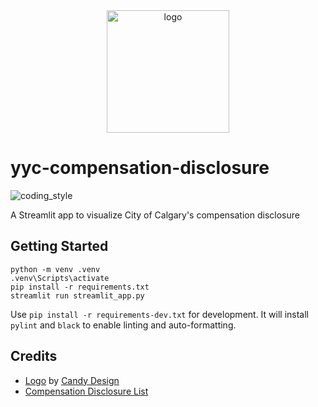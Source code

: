 <div align="center">
    <img src="https://cdn0.iconfinder.com/data/icons/business-startup-10/50/44-512.png" alt="logo" height="196">
</div>

# yyc-compensation-disclosure

![coding_style](https://img.shields.io/badge/code%20style-black-000000.svg)

A Streamlit app to visualize City of Calgary's compensation disclosure

## Getting Started

    python -m venv .venv
    .venv\Scripts\activate
    pip install -r requirements.txt
    streamlit run streamlit_app.py

Use `pip install -r requirements-dev.txt` for development.
It will install `pylint` and `black` to enable linting and auto-formatting.

## Credits

- [Logo][1] by [Candy Design][2]
- [Compensation Disclosure List][3]

[1]: https://www.iconfinder.com/icons/5027838/dollar_management_money_icon
[2]: https://www.iconfinder.com/Candy_Design
[3]: https://data.calgary.ca/Government/Compensation-Disclosure-List/9bze-mzx6
